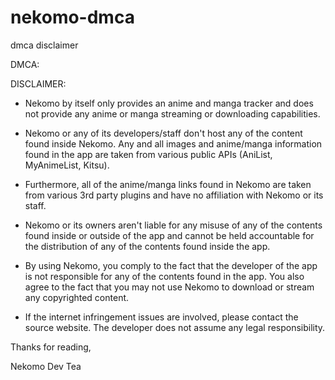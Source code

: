 # nekomo-dmca
dmca disclaimer

DMCA:

DISCLAIMER:

- Nekomo by itself only provides an anime and manga tracker and does not provide any anime or manga streaming or downloading capabilities.

- Nekomo or any of its developers/staff don't host any of the content found inside Nekomo. Any and all images and anime/manga information found in the app are taken from various public APIs (AniList, MyAnimeList, Kitsu).

- Furthermore, all of the anime/manga links found in Nekomo are taken from various 3rd party plugins and have no affiliation with Nekomo or its staff.

- Nekomo or its owners aren't liable for any misuse of any of the contents found inside or outside of the app and cannot be held accountable for the distribution of any of the contents found inside the app.

- By using Nekomo, you comply to the fact that the developer of the app is not responsible for any of the contents found in the app. You also agree to the fact that you may not use Nekomo to download or stream any copyrighted content.

- If the internet infringement issues are involved, please contact the source website. The developer does not assume any legal responsibility.

Thanks for reading,

Nekomo Dev Tea
